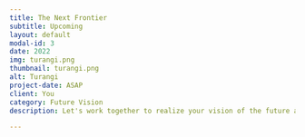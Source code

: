 ```yaml
---
title: The Next Frontier
subtitle: Upcoming
layout: default
modal-id: 3
date: 2022
img: turangi.png
thumbnail: turangi.png
alt: Turangi
project-date: ASAP
client: You
category: Future Vision
description: Let's work together to realize your vision of the future and make your clients happy. <a href="https://calendly.com/turangi">Setup a meeting</a> to know more

---
```

